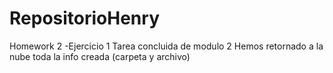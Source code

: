 # RepositorioHenry
Homework 2 -Ejercicio 1
Tarea concluida de modulo 2
Hemos retornado a la nube toda la info creada (carpeta y archivo)
